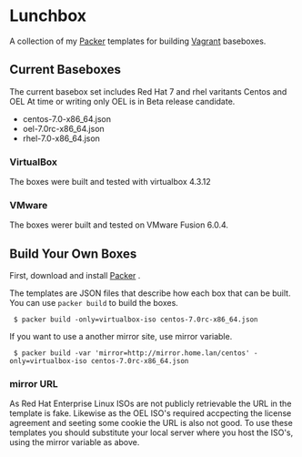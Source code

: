 Lunchbox
=========

A collection of my [Packer](http://packer.io) templates for building [Vagrant](http://vagrantup.com) baseboxes.

## Current Baseboxes

The current basebox set includes Red Hat 7 and rhel varitants Centos and OEL
At time or writing only OEL is in Beta release candidate.

- centos-7.0-x86_64.json
- oel-7.0rc-x86_64.json
- rhel-7.0-x86_64.json

### VirtualBox

The boxes were built and tested with virtualbox 4.3.12

### VMware

The boxes werer built and tested on VMware Fusion 6.0.4.

## Build Your Own Boxes
 
First, download and install [Packer](http://packer.io) .

The templates are JSON files that describe how each box that can be built. You can use `packer build` to build the boxes.

     $ packer build -only=virtualbox-iso centos-7.0rc-x86_64.json
 
If you want to use a another mirror site, use mirror variable.
 
     $ packer build -var 'mirror=http://mirror.home.lan/centos' -only=virtualbox-iso centos-7.0rc-x86_64.json
 
### mirror URL

As Red Hat Enterprise Linux ISOs are not publicly retrievable the URL in the template is fake. Likewise as the OEL ISO's required accpecting the license agreement and seeting some cookie the URL is also not good. To use these templates you should substitute your local server where you host the ISO's, using the mirror variable as above.

